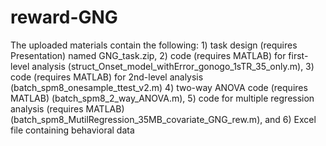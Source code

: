# reward-GNG
The uploaded materials contain the following: 1) task design (requires Presentation) named GNG_task.zip, 
2) code (requires MATLAB) for first-level analysis (struct_Onset_model_withError_gonogo_1sTR_35_only.m), 
3) code (requires MATLAB) for 2nd-level analysis (batch_spm8_onesample_ttest_v2.m)
4) two-way ANOVA code (requires MATLAB) (batch_spm8_2_way_ANOVA.m),
5) code for multiple regression analysis (requires MATLAB) (batch_spm8_MutilRegression_35MB_covariate_GNG_rew.m), and
6) Excel file containing behavioral data
